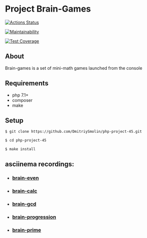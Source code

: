 # Project Brain-Games
[![Actions Status](https://github.com/DmitriySmolin/php-project-45/workflows/hexlet-check/badge.svg)](https://github.com/DmitriySmolin/php-project-45/actions)

[![Maintainability](https://api.codeclimate.com/v1/badges/8450ab124276e3b12131/maintainability)](https://codeclimate.com/github/DmitriySmolin/php-project-45/maintainability)

[![Test Coverage](https://api.codeclimate.com/v1/badges/8450ab124276e3b12131/test_coverage)](https://codeclimate.com/github/DmitriySmolin/php-project-45/test_coverage)

## About

Brain-games is a set of mini-math games launched from the console

## Requirements

* php 7.1+
* composer
* make

## Setup

```sh
$ git clone https://github.com/DmitriySmolin/php-project-45.git

$ cd php-project-45

$ make install
```

## asciinema recordings:

* ### [brain-even](https://asciinema.org/a/5NxTI9nYI6TD34U7opUbrTboe)
* ### [brain-calc](https://asciinema.org/a/xb0KtrfSQ3rD5cAREQdlwNYHF)
* ### [brain-gcd](https://asciinema.org/a/nn73SZenMFC1UDG1DKm6QzVaD)
* ### [brain-progression](https://asciinema.org/a/zgJwy3Pae3IKAFAdv1k4AY8tB)
* ### [brain-prime](https://asciinema.org/a/TzKYY0W06VK4Y7poOIo1yRxIN)

